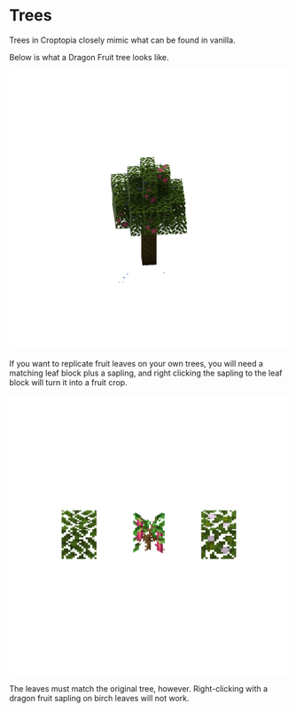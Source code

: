 # Trees

Trees in Croptopia closely mimic what can be found in vanilla.

Below is what a Dragon Fruit tree looks like.

![Dragon Fruit Tree](../../assets/renders/dragon_fruit_tree.png)


If you want to replicate fruit leaves on your own trees, you will need a matching leaf block plus a sapling, and
right clicking the sapling to the leaf block will turn it into a fruit crop.

![Oak Leaf + Dragon Fruit = Dragon Fruit Crop](../../assets/renders/leaf_transformation.png)


The leaves must match the original tree, however. Right-clicking with a dragon fruit sapling on birch leaves will not work.

